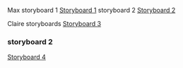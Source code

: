 Max
storyboard 1
[Storyboard 1](/images/max-storyboard1.jpg)
storyboard 2
[Storyboard 2](/images/max-storyboard2.jpg)


Claire storyboards
[Storyboard 3](/images/claire-storyboard3.jpg)
### storyboard 2
[Storyboard 4](/images/claire-storyboard4.jpg)
